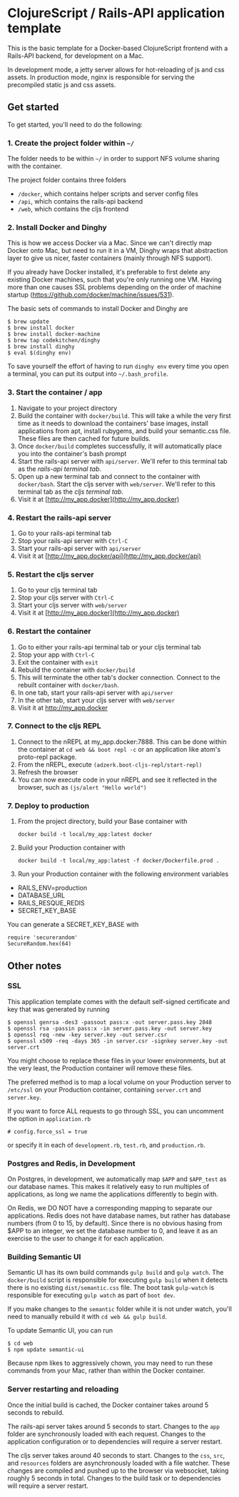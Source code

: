 # ClojureScript / Rails-API application template

This is the basic template for a Docker-based ClojureScript frontend with a Rails-API backend, for development on a Mac.

In development mode, a jetty server allows for hot-reloading of js and css assets.  In production mode, nginx is responsible for serving the precompiled static js and css assets.

## Get started

To get started, you'll need to do the following:

### 1. Create the project folder within `~/`

The folder needs to be within `~/` in order to support NFS volume sharing with the container.

The project folder contains three folders
- `/docker`, which contains helper scripts and server config files
- `/api`, which contains the rails-api backend
- `/web`, which contains the cljs frontend

### 2. Install Docker and Dinghy

This is how we access Docker via a Mac.  Since we can't directly map Docker onto Mac, but need to run it in a VM, Dinghy wraps that abstraction layer to give us nicer, faster containers (mainly through NFS support).

If you already have Docker installed, it's preferable to first delete any existing Docker machines, such that you're only running one VM.  Having more than one causes SSL problems depending on the order of machine startup (https://github.com/docker/machine/issues/531).

The basic sets of commands to install Docker and Dinghy are

    $ brew update
    $ brew install docker
    $ brew install docker-machine
    $ brew tap codekitchen/dinghy
    $ brew install dinghy
    $ eval $(dinghy env)

To save yourself the effort of having to run `dinghy env` every time you open a terminal, you can put its output into `~/.bash_profile`.

### 3. Start the container / app

1. Navigate to your project directory
2. Build the container with `docker/build`.  This will take a while the very first time as it needs to download the containers' base images, install applications from apt, install rubygems, and build your semantic.css file.  These files are then cached for future builds.
3. Once `docker/build` completes successfully, it will automatically place you into the container's bash prompt
4. Start the rails-api server with `api/server`.  We'll refer to this terminal tab as the *rails-api terminal tab*.
5. Open up a new terminal tab and connect to the container with `docker/bash`.  Start the cljs server with `web/server`.  We'll refer to this terminal tab as the *cljs terminal tab*.
6. Visit it at [http://my_app.docker](http://my_app.docker)

### 4. Restart the rails-api server

1. Go to your rails-api terminal tab
2. Stop your rails-api server with `Ctrl-C`
3. Start your rails-api server with `api/server`
4. Visit it at [http://my_app.docker/api](http://my_app.docker/api)

### 5. Restart the cljs server

1. Go to your cljs terminal tab
2. Stop your cljs server with `Ctrl-C`
3. Start your cljs server with `web/server`
4. Visit it at [http://my_app.docker](http://my_app.docker)

### 6. Restart the container

1. Go to either your rails-api terminal tab or your cljs terminal tab
2. Stop your app with `Ctrl-C`
3. Exit the container with `exit`
4. Rebuild the container with `docker/build`
5. This will terminate the other tab's docker connection.  Connect to the rebuilt container with `docker/bash`.
6. In one tab, start your rails-api server with `api/server`
7. In the other tab, start your cljs server with `web/server`
8. Visit it at http://my_app.docker

### 7. Connect to the cljs REPL

1. Connect to the nREPL at my_app.docker:7888.  This can be done within the container at `cd web && boot repl -c` or an application like atom's proto-repl package.
2. From the nREPL, execute `(adzerk.boot-cljs-repl/start-repl)`
3. Refresh the browser
4. You can now execute code in your nREPL and see it reflected in the browser, such as `(js/alert "Hello world")`

### 7. Deploy to production

1. From the project directory, build your Base container with

   `docker build -t local/my_app:latest docker`

2. Build your Production container with

   `docker build -t local/my_app:latest -f docker/Dockerfile.prod .`

3. Run your Production container with the following environment variables

  * RAILS_ENV=production
  * DATABASE_URL
  * RAILS_RESQUE_REDIS
  * SECRET_KEY_BASE

You can generate a SECRET_KEY_BASE with

    require 'securerandom'
    SecureRandom.hex(64)

## Other notes

### SSL

This application template comes with the default self-signed certificate and key that was generated by running

    $ openssl genrsa -des3 -passout pass:x -out server.pass.key 2048
    $ openssl rsa -passin pass:x -in server.pass.key -out server.key
    $ openssl req -new -key server.key -out server.csr
    $ openssl x509 -req -days 365 -in server.csr -signkey server.key -out server.crt

You might choose to replace these files in your lower environments, but at the very least, the Production container will remove these files.

The preferred method is to map a local volume on your Production server to `/etc/ssl` on your Production container, containing `server.crt` and `server.key`.

If you want to force ALL requests to go through SSL, you can uncomment the option in `application.rb`

    # config.force_ssl = true

or specify it in each of `development.rb`, `test.rb`, and `production.rb`.

### Postgres and Redis, in Development

On Postgres, in development, we automatically map `$APP` and `$APP_test` as our database names.  This makes it relatively easy to run multiples of applications, as long we name the applications differently to begin with.

On Redis, we DO NOT have a corresponding mapping to separate our applications.  Redis does not have database names, but rather has database numbers (from 0 to 15, by default).  Since there is no obvious hasing from $APP to an integer, we set the database number to 0, and leave it as an exercise to the user to change it for each application.

### Building Semantic UI

Semantic UI has its own build commands `gulp build` and `gulp watch`.  The `docker/build` script is responsible for executing `gulp build` when it detects there is no existing `dist/semantic.css` file.  The boot task `gulp-watch` is responsible for executing `gulp watch` as part of `boot dev`.

If you make changes to the `semantic` folder while it is not under watch, you'll need to manually rebuild it with `cd web && gulp build`.

To update Semantic UI, you can run

    $ cd web
    $ npm update semantic-ui

Because npm likes to aggressively chown, you may need to run these commands from your Mac, rather than within the Docker container.

### Server restarting and reloading

Once the initial build is cached, the Docker container takes around 5 seconds to rebuild.

The rails-api server takes around 5 seconds to start.  Changes to the `app` folder are synchronously loaded with each request.  Changes to the application configuration or to dependencies will require a server restart.

The cljs server takes around 40 seconds to start.  Changes to the `css`, `src`, and `resources` folders are asynchronously loaded with a file watcher.  These changes are compiled and pushed up to the browser via websocket, taking roughly 5 seconds in total.  Changes to the build task or to dependencies will require a server restart.
